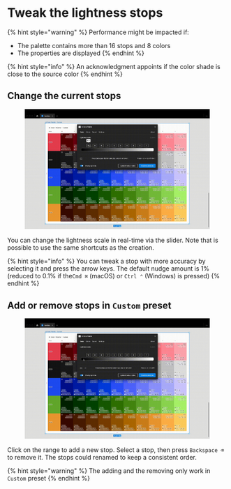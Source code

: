# Tweak the lightness stops

{% hint style="warning" %}
Performance might be impacted if:

* The palette contains more than 16 stops and 8 colors
* The properties are displayed
{% endhint %}

{% hint style="info" %}
An acknowledgment appoints if the color shade is close to the source color
{% endhint %}

## Change the current stops

<figure><img src="../.gitbook/assets/edit_palette-tweak-1.gif" alt=""><figcaption></figcaption></figure>

You can change the lightness scale in real-time via the slider. Note that is possible to use the same shortcuts as the creation.

{% hint style="info" %}
You can tweak a stop with more accuracy by selecting it and press the arrow keys. The default nudge amount is 1% (reduced to 0.1% if the`Cmd ⌘` (macOS) or `Ctrl ⌃` (Windows) is pressed)
{% endhint %}

## Add or remove stops in `Custom` preset

<figure><img src="../.gitbook/assets/edit_palette-tweak-2.gif" alt=""><figcaption></figcaption></figure>

Click on the range to add a new stop. Select a stop, then press `Backspace ⌫` to remove it. The stops could renamed to keep a consistent order.

{% hint style="warning" %}
The adding and the removing only work in `Custom` preset
{% endhint %}
